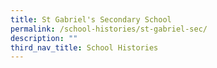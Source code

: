```yaml
---
title: St Gabriel's Secondary School
permalink: /school-histories/st-gabriel-sec/
description: ""
third_nav_title: School Histories
---
```


